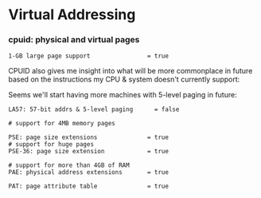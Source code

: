 # Virtual Addressing

### cpuid: physical and virtual pages

```
1-GB large page support                = true
```

CPUID also gives me insight into what will be more commonplace in future based
on the instructions my CPU & system doesn't currently support:

Seems we'll start having more machines with 5-level paging in future:

```
LA57: 57-bit addrs & 5-level paging      = false
```

```
# support for 4MB memory pages

PSE: page size extensions              = true
# support for huge pages
PSE-36: page size extension            = true

# support for more than 4GB of RAM
PAE: physical address extensions       = true

PAT: page attribute table              = true
```
